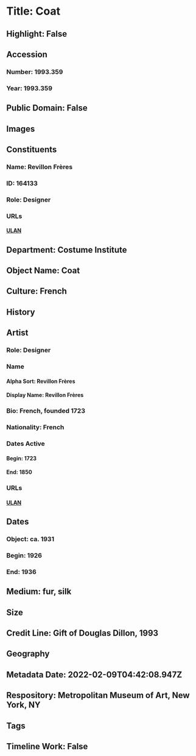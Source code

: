# Title: Coat
## Highlight: False
## Accession
### Number: 1993.359
### Year: 1993.359
## Public Domain: False
## Images
## Constituents
### Name: Revillon Frères
### ID: 164133
### Role: Designer
### URLs
#### [ULAN](http://vocab.getty.edu/page/ulan/500524369)
## Department: Costume Institute
## Object Name: Coat
## Culture: French
## History
## Artist
### Role: Designer
### Name
#### Alpha Sort: Revillon Frères
#### Display Name: Revillon Frères
### Bio: French, founded 1723
### Nationality: French
### Dates Active
#### Begin: 1723
#### End: 1850
### URLs
#### [ULAN](http://vocab.getty.edu/page/ulan/500524369)
## Dates
### Object: ca. 1931
### Begin: 1926
### End: 1936
## Medium: fur, silk
## Size
## Credit Line: Gift of Douglas Dillon, 1993
## Geography
## Metadata Date: 2022-02-09T04:42:08.947Z
## Respository: Metropolitan Museum of Art, New York, NY
## Tags
## Timeline Work: False